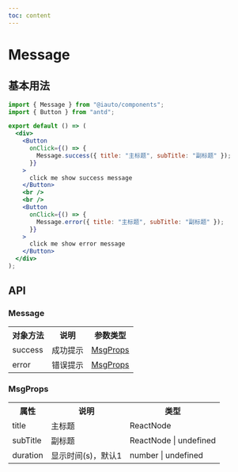 ```yaml
---
toc: content
---
```


# Message

## 基本用法

```jsx
import { Message } from "@iauto/components";
import { Button } from "antd";

export default () => (
  <div>
    <Button
      onClick={() => {
        Message.success({ title: "主标题", subTitle: "副标题" });
      }}
    >
      click me show success message
    </Button>
    <br />
    <br />
    <Button
      onClick={() => {
        Message.error({ title: "主标题", subTitle: "副标题" });
      }}
    >
      click me show error message
    </Button>
  </div>
);
```

## API

### Message

<table>
  <tr>
    <th><div style="white-space:nowrap;">对象方法</div></th>
    <th>说明</th>
    <th>参数类型</th>
  </tr>
  <tr>
    <td><div style="white-space:nowrap;">success</div></td>
    <td>成功提示</td>
    <td><a href="#msgprops">MsgProps</a></td>
  </tr>
  <tr>
    <td>error</td>
    <td>错误提示</td>
    <td><a href="#msgprops">MsgProps</a></td>
  </tr>
</table>

### MsgProps

<table>
  <tr>
    <th><div style="white-space:nowrap;">属性</div></th>
    <th>说明</th>
    <th>类型</th>
  </tr>
  <tr>
    <td>title</td>
    <td>主标题</td>
    <td>ReactNode</td>
  </tr>
  <tr>
    <td>subTitle</td>
    <td>副标题</td>
    <td>ReactNode | undefined</td>
  </tr>
  <tr>
    <td>duration</td>
    <td>显示时间(s)，默认1</td>
    <td>number | undefined</td>
  </tr>
</table>
